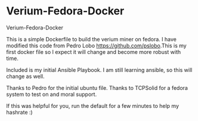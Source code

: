 # Verium-Fedora-Docker
Verium-Fedora-Docker

This is a simple Dockerfile to build the verium miner on fedora.  I have modified this code from Pedro Lobo <https://github.com/pslobo>.This is my first docker file so I expect it will change and become more robust with time.

Included is my initial Ansible Playbook.  I am still learning ansible, so this will change as well.

Thanks to Pedro for the initial ubuntu file.
Thanks to TCPSolid for a fedora system to test on and moral support.

If this was helpful for you, run the default for a few minutes to help my hashrate :)
